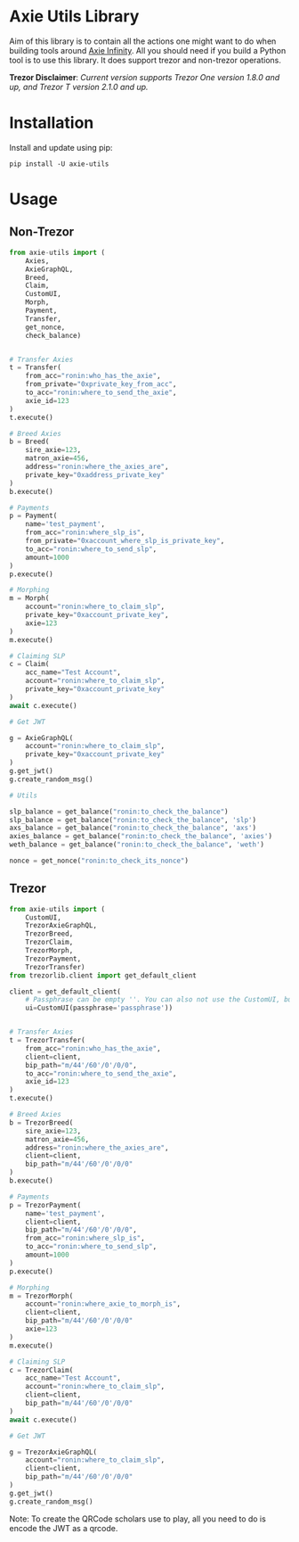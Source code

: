 # Axie Utils Library

Aim of this library is to contain all the actions one might want to do when building tools around [Axie Infinity](https://axieinfinity.com/). All you should need if you build a Python tool is to use this library.
It does support trezor and non-trezor operations.

**Trezor Disclaimer**: _Current version supports Trezor One version 1.8.0 and up, and Trezor T version 2.1.0 and up._


# Installation

Install and update using pip:

```
pip install -U axie-utils
```

# Usage

## Non-Trezor

```python
from axie-utils import (
    Axies,
    AxieGraphQL,
    Breed,
    Claim,
    CustomUI,
    Morph,
    Payment,
    Transfer,
    get_nonce,
    check_balance)


# Transfer Axies
t = Transfer(
    from_acc="ronin:who_has_the_axie",
    from_private="0xprivate_key_from_acc",
    to_acc="ronin:where_to_send_the_axie",
    axie_id=123
)
t.execute()

# Breed Axies
b = Breed(
    sire_axie=123,
    matron_axie=456,
    address="ronin:where_the_axies_are",
    private_key="0xaddress_private_key"
)
b.execute()

# Payments
p = Payment(
    name='test_payment',
    from_acc="ronin:where_slp_is",
    from_private="0xaccount_where_slp_is_private_key",
    to_acc="ronin:where_to_send_slp",
    amount=1000
)
p.execute()

# Morphing
m = Morph(
    account="ronin:where_to_claim_slp",
    private_key="0xaccount_private_key",
    axie=123
)
m.execute()

# Claiming SLP
c = Claim(
    acc_name="Test Account",
    account="ronin:where_to_claim_slp",
    private_key="0xaccount_private_key"
)
await c.execute()

# Get JWT

g = AxieGraphQL(
    account="ronin:where_to_claim_slp",
    private_key="0xaccount_private_key"
)
g.get_jwt()
g.create_random_msg()

# Utils

slp_balance = get_balance("ronin:to_check_the_balance")
slp_balance = get_balance("ronin:to_check_the_balance", 'slp')
axs_balance = get_balance("ronin:to_check_the_balance", 'axs')
axies_balance = get_balance("ronin:to_check_the_balance", 'axies')
weth_balance = get_balance("ronin:to_check_the_balance", 'weth')

nonce = get_nonce("ronin:to_check_its_nonce")
```

## Trezor

```python
from axie-utils import (
    CustomUI,
    TrezorAxieGraphQL,
    TrezorBreed,
    TrezorClaim,
    TrezorMorph,
    TrezorPayment,
    TrezorTransfer)
from trezorlib.client import get_default_client

client = get_default_client(
    # Passphrase can be empty ''. You can also not use the CustomUI, but it will ask the user for the passphrase later on
    ui=CustomUI(passphrase='passphrase'))


# Transfer Axies
t = TrezorTransfer(
    from_acc="ronin:who_has_the_axie",
    client=client,
    bip_path="m/44'/60'/0'/0/0",
    to_acc="ronin:where_to_send_the_axie",
    axie_id=123
)
t.execute()

# Breed Axies
b = TrezorBreed(
    sire_axie=123,
    matron_axie=456,
    address="ronin:where_the_axies_are",
    client=client,
    bip_path="m/44'/60'/0'/0/0"
)
b.execute()

# Payments
p = TrezorPayment(
    name='test_payment',
    client=client,
    bip_path="m/44'/60'/0'/0/0",
    from_acc="ronin:where_slp_is",
    to_acc="ronin:where_to_send_slp",
    amount=1000
)
p.execute()

# Morphing
m = TrezorMorph(
    account="ronin:where_axie_to_morph_is",
    client=client,
    bip_path="m/44'/60'/0'/0/0"
    axie=123
)
m.execute()

# Claiming SLP
c = TrezorClaim(
    acc_name="Test Account",
    account="ronin:where_to_claim_slp",
    client=client,
    bip_path="m/44'/60'/0'/0/0"
)
await c.execute()

# Get JWT

g = TrezorAxieGraphQL(
    account="ronin:where_to_claim_slp",
    client=client,
    bip_path="m/44'/60'/0'/0/0"
)
g.get_jwt()
g.create_random_msg()
```

Note: To create the QRCode scholars use to play, all you need to do is encode the JWT as a qrcode.